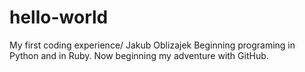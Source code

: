 # hello-world
My first coding experience/
Jakub Oblizajek Beginning programing in Python and in Ruby. Now beginning my adventure with GitHub.
